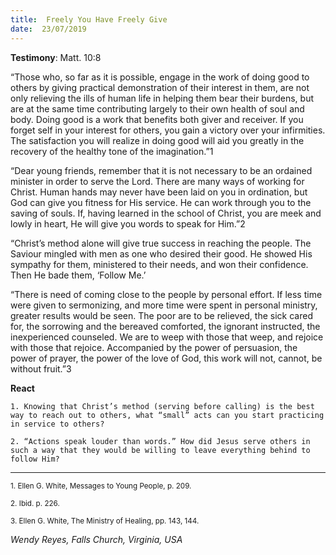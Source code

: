 ```yaml
---
title:  Freely You Have Freely Give
date:  23/07/2019
---
```


**Testimony**: Matt. 10:8

“Those who, so far as it is possible, engage in the work of doing good to others by giving practical demonstration of their interest in them, are not only relieving the ills of human life in helping them bear their burdens, but are at the same time contributing largely to their own health of soul and body. Doing good is a work that benefits both giver and receiver. If you forget self in your interest for others, you gain a victory over your infirmities. The satisfaction you will realize in doing good will aid you greatly in the recovery of the healthy tone of the imagination.”1

“Dear young friends, remember that it is not necessary to be an ordained minister in order to serve the Lord. There are many ways of working for Christ. Human hands may never have been laid on you in ordination, but God can give you fitness for His service. He can work through you to the saving of souls. If, having learned in the school of Christ, you are meek and lowly in heart, He will give you words to speak for Him.”2

“Christ’s method alone will give true success in reaching the people. The Saviour mingled with men as one who desired their good. He showed His sympathy for them, ministered to their needs, and won their confidence. Then He bade them, ‘Follow Me.’

“There is need of coming close to the people by personal effort. If less time were given to sermonizing, and more time were spent in personal ministry, greater results would be seen. The poor are to be relieved, the sick cared for, the sorrowing and the bereaved comforted, the ignorant instructed, the inexperienced counseled. We are to weep with those that weep, and rejoice with those that rejoice. Accompanied by the power of persuasion, the power of prayer, the power of the love of God, this work will not, cannot, be without fruit.”3

**React**

`1. Knowing that Christ’s method (serving before calling) is the best way to reach out to others, what “small” acts can you start practicing in service to others?`

`2. “Actions speak louder than words.” How did Jesus serve others in such a way that they would be willing to leave everything behind to follow Him?`

---

<sup>1. Ellen G. White, Messages to Young People, p. 209.</sup>

<sup>2. Ibid. p. 226.</sup>

<sup>3. Ellen G. White, The Ministry of Healing, pp. 143, 144.</sup>

_Wendy Reyes, Falls Church, Virginia, USA_